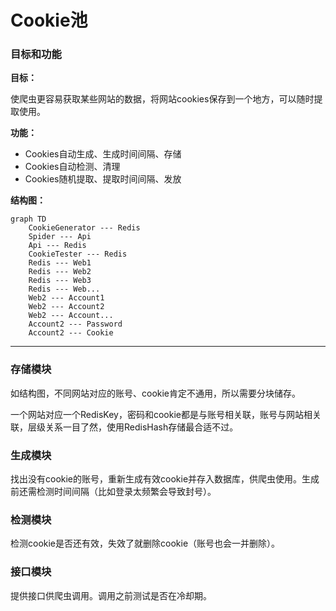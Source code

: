 # Cookie池

### 目标和功能

**目标：**

使爬虫更容易获取某些网站的数据，将网站cookies保存到一个地方，可以随时提取使用。

**功能：**

- Cookies自动生成、生成时间间隔、存储
- Cookies自动检测、清理
- Cookies随机提取、提取时间间隔、发放

**结构图：**

```mermaid
graph TD
	CookieGenerator --- Redis
	Spider --- Api
	Api --- Redis
	CookieTester --- Redis
	Redis --- Web1
	Redis --- Web2
	Redis --- Web3
    Redis --- Web...
    Web2 --- Account1
    Web2 --- Account2
    Web2 --- Account...
    Account2 --- Password
    Account2 --- Cookie
```

---

### 存储模块

如结构图，不同网站对应的账号、cookie肯定不通用，所以需要分块储存。

一个网站对应一个RedisKey，密码和cookie都是与账号相关联，账号与网站相关联，层级关系一目了然，使用RedisHash存储最合适不过。

### 生成模块

找出没有cookie的账号，重新生成有效cookie并存入数据库，供爬虫使用。生成前还需检测时间间隔（比如登录太频繁会导致封号）。

### 检测模块

检测cookie是否还有效，失效了就删除cookie（账号也会一并删除）。

### 接口模块

提供接口供爬虫调用。调用之前测试是否在冷却期。

